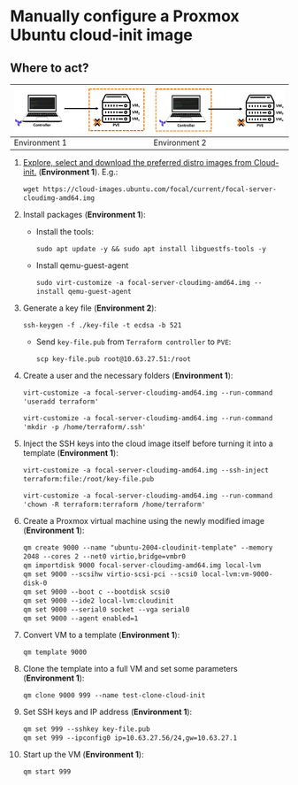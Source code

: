 # Manually configure a Proxmox Ubuntu cloud-init image

## Where to act?

   | ![pve](./images/pve-to-terraform.PNG) | ![pve](./images/terraform-to-pve.PNG) |
   |--------------------------|--------------------------|
   | Environment 1            | Environment 2            |

1. [Explore, select and download the preferred distro images from Cloud-init.](https://cloud-images.ubuntu.com/) (**Environment 1**). E.g.:

    ```console
    wget https://cloud-images.ubuntu.com/focal/current/focal-server-cloudimg-amd64.img
    ```

2. Install packages (**Environment 1**):

    - Install the tools:

        ```console
        sudo apt update -y && sudo apt install libguestfs-tools -y
        ```

    - Install qemu-guest-agent

        ```console
        sudo virt-customize -a focal-server-cloudimg-amd64.img --install qemu-guest-agent
        ```

3. Generate a key file (**Environment 2**):

    ```console
    ssh-keygen -f ./key-file -t ecdsa -b 521
    ```

    - Send `key-file.pub` from `Terraform controller` to `PVE`:

        ```console
        scp key-file.pub root@10.63.27.51:/root
        ```

4. Create a user and the necessary folders (**Environment 1**):

    ```console
    virt-customize -a focal-server-cloudimg-amd64.img --run-command 'useradd terraform'
    ```

    ```console
    virt-customize -a focal-server-cloudimg-amd64.img --run-command 'mkdir -p /home/terraform/.ssh'
    ```

5. Inject the SSH keys into the cloud image itself before turning it into a template (**Environment 1**):

    ```console
    virt-customize -a focal-server-cloudimg-amd64.img --ssh-inject terraform:file:/root/key-file.pub
    ```

    ```console
    virt-customize -a focal-server-cloudimg-amd64.img --run-command 'chown -R terraform:terraform /home/terraform'
    ```

6. Create a Proxmox virtual machine using the newly modified image (**Environment 1**):

    ```console
    qm create 9000 --name "ubuntu-2004-cloudinit-template" --memory 2048 --cores 2 --net0 virtio,bridge=vmbr0
    qm importdisk 9000 focal-server-cloudimg-amd64.img local-lvm
    qm set 9000 --scsihw virtio-scsi-pci --scsi0 local-lvm:vm-9000-disk-0
    qm set 9000 --boot c --bootdisk scsi0
    qm set 9000 --ide2 local-lvm:cloudinit
    qm set 9000 --serial0 socket --vga serial0
    qm set 9000 --agent enabled=1
    ```

7. Convert VM to a template (**Environment 1**):

    ```console
    qm template 9000
    ```

8. Clone the template into a full VM and set some parameters (**Environment 1**):

    ```console
    qm clone 9000 999 --name test-clone-cloud-init
    ```

9. Set SSH keys and IP address (**Environment 1**):

    ```console
    qm set 999 --sshkey key-file.pub
    qm set 999 --ipconfig0 ip=10.63.27.56/24,gw=10.63.27.1
    ```

10. Start up the VM (**Environment 1**):

    ```console
    qm start 999
    ```
